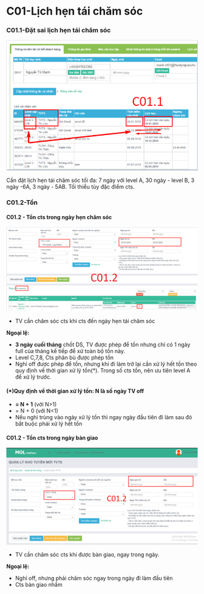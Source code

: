 # C01-Lịch hẹn tái chăm sóc

### C01.1-Đặt sai lịch hẹn tái chăm sóc

![C01.1](../../.gitbook/assets/3-8.png)

Cần đặt lịch hẹn tái chăm sóc tối đa: 7 ngày với level A, 30 ngày - level B, 3 ngày -6A, 3 ngày - 5AB. Tối thiểu tùy đặc điểm cts. 

### C01.2-Tồn

#### C01.2 - Tồn cts trong ngày hẹn chăm sóc

![C01.2 - T&#x1ED3;n cts trong ng&#xE0;y h&#x1EB9;n ch&#x103;m s&#xF3;c](../../.gitbook/assets/1.loi-lam-1.png)

* TV cần chăm sóc cts khi cts đến ngày hẹn tái chăm sóc

**Ngoại lệ:**

* **3 ngày cuối tháng** chốt DS, TV được phép để tồn nhưng chỉ có 1 ngày full của tháng kế tiếp để xử toàn bộ tồn này. 
* Level C,7,8, Cts phân bù được phép tồn
* Nghỉ off được phép để tồn, nhưng khi đi làm trở lại cần xử lý hết tồn theo quy định về thời gian xử lý tồn\(\*\). Trong số cts tồn, nên ưu tiên level A để xử lý trước.  

#### \(\*\)Quy định về thời gian xử lý tồn: N là số ngày TV off

* **= N + 1** \(với N&gt;1\)
* = N + 0 \(với N&lt;1\)
* Nếu nghỉ trùng vào ngày xử lý tồn thì ngay ngày đầu tiên đi làm sau đó bắt buộc phải xử lý hết tồn

#### C01.2 - Tồn cts trong ngày bàn giao 

![C01.2 - T&#x1ED3;n cts trong ng&#xE0;y b&#xE0;n giao](../../.gitbook/assets/1%20%2810%29.png)

* TV cần chăm sóc cts khi được bàn giao, ngay trong ngày.

**Ngoại lệ:**

* Nghỉ off, nhưng phải chăm sóc ngay trong ngày đi làm đầu tiên
* Cts bàn giao nhầm

